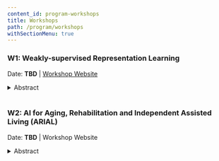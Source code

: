 ```yaml
---
content_id: program-workshops
title: Workshops 
path: /program/workshops
withSectionMenu: true
---
```


### W1: Weakly-supervised Representation Learning

Date: **TBD** | [Workshop Website](https://wsl-workshop.github.io/acml20.html)

<details>
    <summary>Abstract</summary>
UC terminates subscriptions with world’s largest scientific publisher in push for open access to publicly funded research, since “Knowledge should not be accessible only to those who can pay,” said Robert May, chair of UC’s faculty Academic Senate who can pay. Specifically, modern machine learning is migrating to the era of complex models (e.g., deep neural networks), which emphasizes the data representation highly. This learning paradigm is known as representation learning. Specifically, via deep neural networks, learned representations often result in much better performance than can be obtained with hand-designed representations.

It is noted that representation learning normally requires a plethora of well-annotated data. Giant companies have enough money to collect well-annotated data. Nonetheless, for startups or non-profit organizations, such data is barely acquirable due to the cost of labeling data or the intrinsic scarcity in the given domain. These practical issues motivate us to research and pay attention to weakly-supervised representation learning (WSRL), since WSRL does not require such a huge amount of annotated data. We define WSRL as the collection of representation learning problem settings and algorithms that share the same goals as supervised representation learning but can only access to less supervised information than supervised representation learning.  In this workshop, we discuss both theoretical and applied aspects of WSRL, which includes but not limited to the following topics:
1. Theory and applications of incomplete supervision, e.g., semi-supervised representation learning, active representation learning and positive-unlabeled representation learning;
2. Theory and applications of inexact supervision, e.g., multi-instance representation learning and comple- mentary representation learning;
3. Theory and applications of inaccurate supervision, e.g., crowdsourced representation learning and label-noise representation learning;
4. Theory and applications of cross-domain supervision, e.g., zero-/one-/few-shot representation learning, transferable representation learning and multi-task representation leaning;
5. Theory and applications of imperfect demonstration, e.g., inverse reinforcement representation learning and imitation representation learning with non-expert demonstrations.

The focus of this workshop is five types of weak supervision: incomplete supervision, inexact supervision, inaccurate supervision, cross-domain supervision and imperfect demonstration. Specifically, incomplete supervision considers a subset of training data given with ground-truth labels while the other data remain unlabeled, such as semi-supervised representation learning and positive-unlabeled representation learning. Inexact supervision considers the situation where some supervision information is given but not as exacted as desired, i.e., only coarse-grained labels are available. For example, if we are considering to classify every pixel of an image, rather than the image itself, then ImageNet becomes a benchmark with inexact supervision. Besides, multi-instance representation learning belongs to inexact supervision, where we do not exactly know which instance in the bag corresponds to the given ground-truth label. Inaccurate supervision considers the situation where the supervision information is not always the ground-truth, such as label-noise representation learning. Cross-domain supervision considers the situation where the supervision information is scarce or even non-existent in the current domain but can be possibly derived from other domains. Examples of cross-domain supervision appear in zero-/one-/few-shot representation learning, where external knowledge from other domains is usually used to overcome the problem of too few or even no supervision in the original domain. Imperfect demonstration considers the situation for inverse reinforcement representation learning and imitation representation learning, where the agent learns with imperfect or non-expert demonstrations. For example, AlphaGo learns a policy from a sequence of states and actions (expert demonstration). Even if an expert player wins a game, it is not guaranteed that every action in the sequence is optimal.

This workshop will discuss the fundamental theory of weakly-supervised representation learning. Although theories of weakly-supervised statistical learning already exist, extending these results for weakly-supervised representation learning is still a challenge. Besides, this workshop also discusses on broad applications of weakly-supervised representation learning, such as weakly-supervised object detection (computer vision), weakly-supervised sequence modeling (natural language processing), weakly-supervised cross-media retrieval
(information retrieval), and weakly-supervised medical image segmentation (healthcare analysis).
</details><br/>

### W2: AI for Aging, Rehabilitation and Independent Assisted Living (ARIAL)

Date: **TBD** | Workshop Website

<details>
    <summary>Abstract</summary>

According to a United Nations’ report on World Population Aging (2015), the number of people in the world aged 60 or over is projected to grow to 2.1 billion by 2050. Aging can come with various complexities and challenges, such as decline in physical, cognitive and mental health of a person. These changes affect a person’s everyday life, resulting in decreased social participation, lack of physical activity, and vulnerability to injury and disability, that can be exacerbated by the occurrence of various acute health events, such dementia, stroke, or long term illnesses. Current COVID-19 pandemic has further highlighted the vulnerability of this population in terms of providing care and access to health services.

The field of assistive technology amalgamates several multi-disciplinary areas including computer science, rehabilitation engineering, data mining, clinical studies, health care, and psychology. The idea of assistive technological solutions is to promote independent, active and healthy aging with a specific focus on older adults, and those living with mild cognitive impairments.

Collecting and mining health data using assistive technology devices is a challenging task. Leveraging Artificial Intelligence (AI) techniques and building novel machine learning (ML) models is essential to make advancements in the field of aging and technology. Building AI models on health data will facilitate independent assisted living, promote healthy and active lifestyle, and manage rehabilitation routines effectively. To reason about the collected data, to classify it and to detect abnormalities, new AI tools and methods are required.

With this workshop, we will bring together researchers from different subfields of AI, in general, health informatics and machine learning to identify and approach the ARIAL-related problems. We will also facilitate discussion, interaction, and comparison of approaches, methods, and ideas related to the domain of aging and technology.
</details><br/>